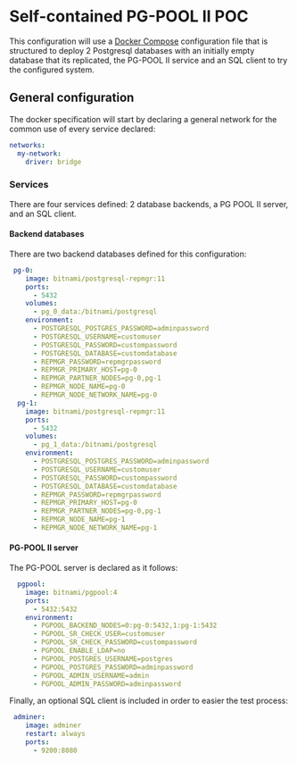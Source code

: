 # Self-contained PG-POOL II POC

This configuration will use a [Docker Compose](https://docs.docker.com/compose/) configuration file that is
 structured to deploy 2 Postgresql databases with an initially empty database that its replicated, the PG-POOL II
  service and an SQL client to try the configured system. 
  
## General configuration

The docker specification will start by declaring a general network for the common use of every service declared:
```yaml
networks:
  my-network:
    driver: bridge
```

### Services

There are four services defined: 2 database backends, a PG POOL II server, and an SQL client.

#### Backend databases

There are two backend databases defined for this configuration:
```yaml
 pg-0:
    image: bitnami/postgresql-repmgr:11
    ports:
      - 5432
    volumes:
      - pg_0_data:/bitnami/postgresql
    environment:
      - POSTGRESQL_POSTGRES_PASSWORD=adminpassword
      - POSTGRESQL_USERNAME=customuser
      - POSTGRESQL_PASSWORD=custompassword
      - POSTGRESQL_DATABASE=customdatabase
      - REPMGR_PASSWORD=repmgrpassword
      - REPMGR_PRIMARY_HOST=pg-0
      - REPMGR_PARTNER_NODES=pg-0,pg-1
      - REPMGR_NODE_NAME=pg-0
      - REPMGR_NODE_NETWORK_NAME=pg-0
  pg-1:
    image: bitnami/postgresql-repmgr:11
    ports:
      - 5432
    volumes:
      - pg_1_data:/bitnami/postgresql
    environment:
      - POSTGRESQL_POSTGRES_PASSWORD=adminpassword
      - POSTGRESQL_USERNAME=customuser
      - POSTGRESQL_PASSWORD=custompassword
      - POSTGRESQL_DATABASE=customdatabase
      - REPMGR_PASSWORD=repmgrpassword
      - REPMGR_PRIMARY_HOST=pg-0
      - REPMGR_PARTNER_NODES=pg-0,pg-1
      - REPMGR_NODE_NAME=pg-1
      - REPMGR_NODE_NETWORK_NAME=pg-1
```

#### PG-POOL II server

The PG-POOL server is declared as it follows:

```yaml
  pgpool:
    image: bitnami/pgpool:4
    ports:
      - 5432:5432
    environment:
      - PGPOOL_BACKEND_NODES=0:pg-0:5432,1:pg-1:5432
      - PGPOOL_SR_CHECK_USER=customuser
      - PGPOOL_SR_CHECK_PASSWORD=custompassword
      - PGPOOL_ENABLE_LDAP=no
      - PGPOOL_POSTGRES_USERNAME=postgres
      - PGPOOL_POSTGRES_PASSWORD=adminpassword
      - PGPOOL_ADMIN_USERNAME=admin
      - PGPOOL_ADMIN_PASSWORD=adminpassword
```

Finally, an optional SQL client is included in order to easier the test process:
```yaml
 adminer:
    image: adminer
    restart: always
    ports:
      - 9200:8080 
```